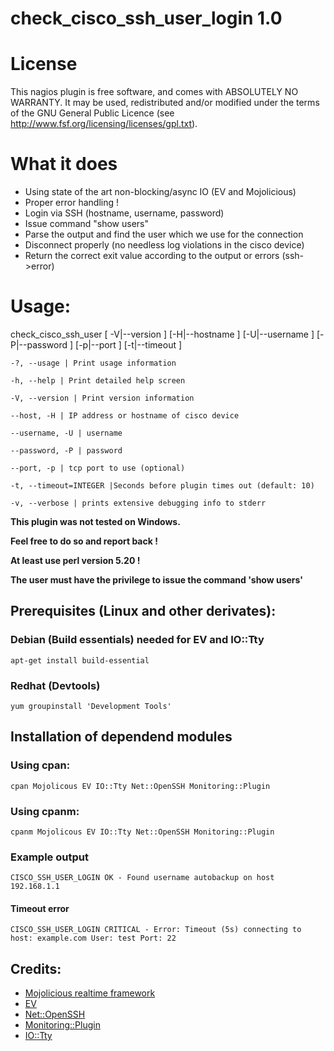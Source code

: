 # check_cisco_ssh_user_login 1.0

# License
 This nagios plugin is free software, and comes with ABSOLUTELY NO WARRANTY.
It may be used, redistributed and/or modified under the terms of the GNU
General Public Licence (see http://www.fsf.org/licensing/licenses/gpl.txt).

# What it does
* Using state of the art non-blocking/async IO (EV and Mojolicious)
* Proper error handling !
* Login via SSH (hostname, username, password)
* Issue command "show users"
* Parse the output and find the user which we use for the connection
*  Disconnect properly (no needless log violations in the cisco device)
*  Return the correct exit value according to the output or errors (ssh->error)

# Usage:
check_cisco_ssh_user [ -V|--version ] [-H|--hostname <host>]
[-U|--username <Username>] [-P|--password <password>]
[-p|--port <tcp port>] [-t|--timeout <timeout>]

`` -?, --usage | Print usage information ``

`` -h, --help | Print detailed help screen ``

``-V, --version | Print version information ``

 ``--host, -H | IP address or hostname of cisco device ``
 
 ``--username, -U | username``
 
 ``--password, -P | password ``
 
 ``--port, -p | tcp port to use (optional)``
 
 ``-t, --timeout=INTEGER |Seconds before plugin times out (default: 10) ``
 
 ``-v, --verbose | prints extensive debugging info to stderr ``
 
  **This plugin was not tested on Windows.**
  
  **Feel free to do so  and report back !**
  
  **At least use perl version 5.20 !**
  
  **The user must have the privilege to issue the command 'show users'**

  ## Prerequisites (Linux and other derivates):
  ### Debian (Build essentials) needed for EV and IO::Tty
  `apt-get install build-essential`
  ### Redhat (Devtools)
  `yum groupinstall 'Development Tools'`
  ## Installation of dependend modules
  ### Using cpan:
  `cpan Mojolicous EV IO::Tty Net::OpenSSH Monitoring::Plugin`
  ### Using cpanm:
  `cpanm Mojolicous EV IO::Tty Net::OpenSSH Monitoring::Plugin`
  ### Example output
  ```CISCO_SSH_USER_LOGIN OK - Found username autobackup on host 192.168.1.1```
  #### Timeout error 
  ```CISCO_SSH_USER_LOGIN CRITICAL - Error: Timeout (5s) connecting to host: example.com User: test Port: 22```
  
  ## Credits:
  * [Mojolicious realtime framework](https://mojolicious.org)
  * [EV](https://metacpan.org/pod/EV)
  * [Net::OpenSSH](https://metacpan.org/pod/Net::OpenSSH)
  * [Monitoring::Plugin](https://metacpan.org/pod/Monitoring::Plugin)
  * [IO::Tty](https://metacpan.org/pod/IO::Tty)
